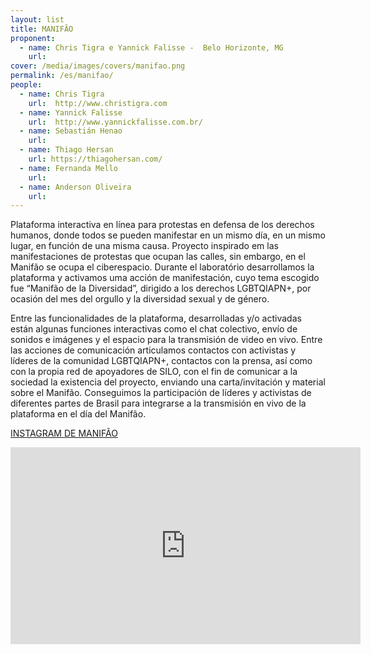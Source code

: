 ```yaml
---
layout: list
title: MANIFÃO 
proponent:
  - name: Chris Tigra e Yannick Falisse -  Belo Horizonte, MG
    url: 
cover: /media/images/covers/manifao.png
permalink: /es/manifao/
people:
  - name: Chris Tigra
    url:  http://www.christigra.com
  - name: Yannick Falisse
    url:  http://www.yannickfalisse.com.br/
  - name: Sebastián Henao
    url:   
  - name: Thiago Hersan
    url: https://thiagohersan.com/
  - name: Fernanda Mello
    url:
  - name: Anderson Oliveira
    url:
---
```


Plataforma interactiva en línea para protestas en defensa de los derechos humanos, donde todos se pueden manifestar en un mismo día, en un mismo lugar, en función de una misma causa. Proyecto inspirado em las manifestaciones de protestas que ocupan las calles, sin embargo, en el Manifão se ocupa el ciberespacio. Durante el laboratório desarrollamos la plataforma y activamos uma acción de manifestación, cuyo tema escogido fue “Manifão de la Diversidad”, dirigido a los derechos LGBTQIAPN+, por ocasión del mes del orgullo y la diversidad sexual y de género.
  
Entre las funcionalidades de la plataforma, desarrolladas y/o activadas están algunas funciones interactivas como el chat colectivo, envío de sonidos e imágenes y el espacio para la transmisión de video en vivo. Entre las acciones de comunicación articulamos contactos con activistas y líderes de la comunidad LGBTQIAPN+, contactos con la prensa, así como con la propia red de apoyadores de SILO, con el fin de comunicar a la sociedad la existencia del proyecto, enviando una carta/invitación y material sobre el Manifão. Conseguimos la participación de líderes y activistas de diferentes partes de Brasil para integrarse a la transmisión en vivo de la plataforma en el día del Manifão.

[INSTAGRAM DE MANIFÃO](https://www.instagram.com/manifao/)


<div class="video-wrapper video-wrapper-16x9">
<iframe width="560" height="315" src="https://www.youtube.com/embed/vAt2K0fKtBA" frameborder="0" allow="accelerometer; autoplay; encrypted-media; gyroscope; picture-in-picture" allowfullscreen></iframe>
</div>
